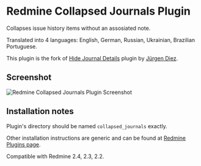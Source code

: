 Redmine Collapsed Journals Plugin
=================================

Collapses issue history items without an assosiated note.

Translated into 4 languages: English, German, Russian, Ukrainian, Brazilian Portuguese.

This plugin is the fork of [Hide Journal Details](http://www.redmine.org/plugins/hide_journal_details) plugin by [Jürgen Diez](http://www.redmine.org/users/76374).

Screenshot
----------
![Redmine Collapsed Journals Plugin Screenshot](http://stgeneral.github.io/redmine-collapsed-journals/images/screenshots/collapsed-journals-screenshot.png)

Installation notes
------------------

Plugin's directory should be named `collapsed_journals` exactly.

Other installation instructions are generic and can be found at [Redmine Plugins page](http://www.redmine.org/projects/redmine/wiki/Plugins).

Compatible with Redmine 2.4, 2.3, 2.2.
